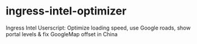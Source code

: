 ingress-intel-optimizer
=======================

Ingress Intel Userscript: Optimize loading speed, use Google roads, show portal levels &amp; fix GoogleMap offset in China
